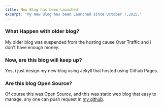 ```yaml
---
title: New Blog has been Launched
excerpt: "My New Blog has been Launched since October 7,2015."
---
```


### What Happen with older blog?

My older blog was suspended from the hosting cause Over Traffic and i don't have enough money.

### Now, are this blog will keep up?

Yes, i just design my new blog using Jekyll that hosted using Github Pages.

### Are this blog Open Source?

Of course this was Open Source, and this was static web blog that easy to manage.
any one can push request in [my github](https://github.com/arcestia/arcestia.github.io).
